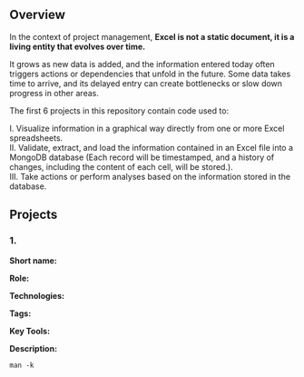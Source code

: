 ## Overview
In the context of project management, <b>Excel is not a static document, it is a living entity that evolves over time.</p></b>

It grows as new data is added, and the information entered today often triggers actions or dependencies that unfold in the future. Some data takes time to arrive, and its delayed entry can create bottlenecks or slow down progress in other areas.</p>

The first 6 projects in this repository contain code used to:</p>
I.   Visualize information in a graphical way directly from one or more Excel spreadsheets.<br>
II.  Validate, extract, and load the information contained in an Excel file into a MongoDB database (Each record will be timestamped, and a history of changes, including the content of each cell, will be stored.).<br>
III. Take actions or perform analyses based on the information stored in the database.<br>

## Projects

### 1. 

<b>Short name:</b>  </p>
<b>Role:</b>  </p>
<b>Technologies:</b>  </p>
<b>Tags:</b>  </p>
<b>Key Tools:</b>  </p>
<b>Description:</b> 

```
man -k
``` 

